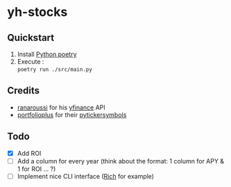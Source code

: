 # yh-stocks

## Quickstart
1. Install [Python poetry](https://python-poetry.org/docs/)
2. Execute : <br>
`poetry run ./src/main.py`

## Credits
* [ranaroussi](https://github.com/ranaroussi) for his [yfinance](https://github.com/ranaroussi/yfinance) API
* [portfolioplus](https://github.com/portfolioplus) for their [pytickersymbols](https://github.com/portfolioplus/pytickersymbols)

## Todo
* [x] Add ROI
* [ ] Add a column for every year (think about the format: 1 column for APY & 1 for ROI ... ?)
* [ ] Implement nice CLI interface ([Rich](https://github.com/Textualize/rich) for example)